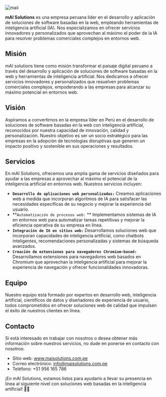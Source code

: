 ![maii](https://github.com/mAI-solutions/mAI/assets/153166342/bbf09f41-df31-4999-9e83-d2672729d275)

**mAI Solutions** es una empresa peruana líder en el desarrollo y aplicación de soluciones de software basadas en la web, empleando herramientas de inteligencia artificial (IA). Nos especializamos en ofrecer servicios innovadores y personalizados que aprovechan al máximo el poder de la IA para resolver problemas comerciales complejos en entornos web.

## Misión
mAI solutions tiene como misión transformar el paisaje digital peruano a través del desarrollo y aplicación de soluciones de software basadas en la web y herramientas de inteligencia artificial. Nos dedicamos a ofrecer servicios innovadores y personalizados que resuelven problemas comerciales complejos, empoderando a las empresas para alcanzar su máximo potencial en entornos web.

## Visión
Aspiramos a convertirnos en la empresa líder en Perú en el desarrollo de soluciones de software basadas en la web con inteligencia artificial, reconocidos por nuestra capacidad de innovación, calidad y personalización. Nuestro objetivo es ser un socio estratégico para las empresas en la adopción de tecnologías disruptivas que generen un impacto positivo y sostenible en sus operaciones y resultados.

## Servicios
En mAI Solutions, ofrecemos una amplia gama de servicios diseñados para ayudar a las empresas a aprovechar al máximo el potencial de la inteligencia artificial en entornos web. Nuestros servicios incluyen:

- **`Desarrollo de aplicaciones web personalizadas:`** Creamos aplicaciones web a medida que incorporan algoritmos de IA para satisfacer las necesidades específicas de su negocio y mejorar la experiencia del usuario.
- **`Automatización de procesos web:` ** Implementamos sistemas de IA en entornos web para automatizar tareas repetitivas y mejorar la eficiencia operativa de su empresa en línea.
- **`Integración de IA en sitios web:`** Desarrollamos soluciones web que incorporan capacidades de inteligencia artificial, como chatbots inteligentes, recomendaciones personalizadas y sistemas de búsqueda avanzados.
- **`Creación de extensiones para navegadores Chromium-based:`** Desarrollamos extensiones para navegadores web basados en Chromium que aprovechan la inteligencia artificial para mejorar la experiencia de navegación y ofrecer funcionalidades innovadoras.

## Equipo
Nuestro equipo está formado por expertos en desarrollo web, inteligencia artificial, científicos de datos y diseñadores de experiencia de usuario, todos comprometidos en ofrecer soluciones web de calidad que impulsen el éxito de nuestros clientes en línea.

## Contacto
Si está interesado en trabajar con nosotros o desea obtener más información sobre nuestros servicios, no dude en ponerse en contacto con nosotros:

- Sitio web: www.maisolutions.com.pe
- Correo electrónico: info@maisolutions.com.pe
- Teléfono: +51 956 165 786

¡En mAI Solutions, estamos listos para ayudarlo a llevar su presencia en línea al siguiente nivel con soluciones web basadas en la inteligencia artificial! 🚀🌐
